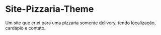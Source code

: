 # Site-Pizzaria-Theme
Um site que criei para uma pizzaria somente delivery, tendo localização, cardápio e contato. 
